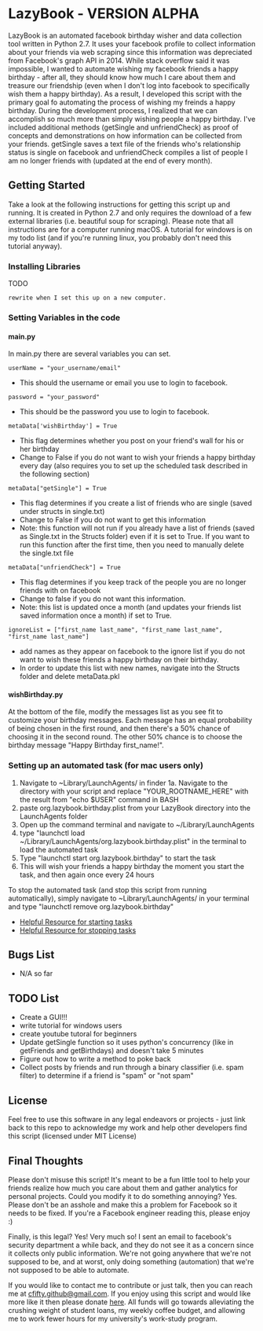 # LazyBook - VERSION ALPHA 

LazyBook is an automated facebook birthday wisher and data collection tool written in Python 2.7.  It uses your facebook profile to collect information about your friends via web scraping since this information was depreciated from Facebook's graph API in 2014.  While stack overflow said it was impossible, I wanted to automate wishing my facebook friends a happy birthday - after all, they should know how much I care about them and treasure our friendship (even when I don't log into facebook to specifically wish them a happy birthday).  As a result, I developed this script with the primary goal fo automating the process of wishing my freinds a happy birthday.  During the development process, I realized that we can accomplish so much more than simply wishing people a happy birthday.  I've included additional methods (getSingle and unfriendCheck) as proof of concepts and demonstrations on how information can be collected from your friends.  getSingle saves a text file of the friends who's relationship status is single on facebook and unfriendCheck compiles a list of people I am no longer friends with (updated at the end of every month).  

## Getting Started

Take a look at the following instructions for getting this script up and running.  It is created in Python 2.7 and only requires the download of a few external libraries (i.e. beautiful soup for scraping).  Please note that all instructions are for a computer running macOS.  A tutorial for windows is on my todo list (and if you're running linux, you probably don't need this tutorial anyway).

### Installing Libraries

TODO

```
rewrite when I set this up on a new computer.
```

### Setting Variables in the code

#### main.py
In main.py there are several variables you can set.

```
userName = "your_username/email"
```
* This should the username or email you use to login to facebook.

```
password = "your_password"
```
* This should be the password you use to login to facebook.

```
metaData['wishBirthday'] = True
```
* This flag determines whether you post on your friend's wall for his or her birthday
* Change to False if you do not want to wish your friends a happy birthday every day (also requires you to set up the scheduled task described in the following section)

```
metaData["getSingle"] = True
```
* This flag determines if you create a list of friends who are single (saved under structs in single.txt)
* Change to False if you do not want to get this information
* Note: this function will not run if you already have a list of friends (saved as Single.txt in the Structs folder) even if it is set to True.  If you want to run this function after the first time, then you need to manually delete the single.txt file

```
metaData["unfriendCheck"] = True
```
* This flag determines if you keep track of the people you are no longer friends with on facebook 
* Change to false if you do not want this information.
* Note: this list is updated once a month (and updates your friends list saved information once a month) if set to True.

```
ignoreList = ["first_name last_name", "first_name last_name", "first_name last_name"]
```
* add names as they appear on facebook to the ignore list if you do not want to wish these friends a happy birthday on their birthday.  
* In order to update this list with new names, navigate into the Structs folder and delete metaData.pkl 

#### wishBirthday.py

At the bottom of the file, modify the messages list as you see fit to customize your birthday messages.  Each message has an equal probability of being chosen in the first round, and then there's a 50% chance of choosing it in the second round.  The other 50% chance is to choose the birthday message "Happy Birthday first_name!".  

### Setting up an automated task (for mac users only) 
1. Navigate to ~Library/LaunchAgents/ in finder
1a. Navigate to the directory with your script and replace "YOUR_ROOTNAME_HERE" with the result from "echo $USER" command in BASH
2. paste org.lazybook.birthday.plist from your LazyBook directory into the LaunchAgents folder
3. Open up the command terminal and navigate to ~/Library/LaunchAgents
4. type "launchctl load ~/Library/LaunchAgents/org.lazybook.birthday.plist" in the terminal to load the automated task
5. Type "launchctl start org.lazybook.birthday" to start the task
6. This will wish your friends a happy birthday the moment you start the task, and then again once every 24 hours

To stop the automated task (and stop this script from running automatically), simply navigate to ~Library/LaunchAgents/ in your terminal and type "launchctl remove org.lazybook.birthday"

* [Helpful Resource for starting tasks](http://killtheyak.com/schedule-jobs-launchd/)
* [Helpful Resource for stopping tasks](http://osxdaily.com/2011/03/08/remove-an-agent-from-launchd/)

## Bugs List

* N/A so far

## TODO List

* Create a GUI!!!
* write tutorial for windows users
* create youtube tutoral for beginners
* Update getSingle function so it uses python's concurrency (like in getFriends and getBirthdays) and doesn't take 5 minutes 
* Figure out how to write a method to poke back 
* Collect posts by friends and run through a binary classifier (i.e. spam filter) to determine if a friend is "spam" or "not spam"

## License
Feel free to use this software in any legal endeavors or projects - just link back to this repo to acknowledge my work and help other developers find this script (licensed under MIT License)

## Final Thoughts

 Please don't misuse this script! It's meant to be a fun little tool to help your friends realize how much you care about them and gather analytics for personal projects.  Could you modify it to do something annoying? Yes.  Please don't be an asshole and make this a problem for Facebook so it needs to be fixed.  If you're a Facebook engineer reading this, please enjoy :)

Finally, is this legal?  Yes!  Very much so!  I sent an email to facebook's security department a while back, and they do not see it as a concern since it collects only public information.  We're not going anywhere that we're not supposed to be, and at worst, only doing something (automation) that we're not supposed to be able to automate.

If you would like to contact me to contribute or just talk, then you can reach me at cfifty.github@gmail.com.  If you enjoy using this script and would like more like it then please donate [here](https://www.paypal.com/cgi-bin/webscr?cmd=_donations&business=4WHNCY5Z4GZPJ&lc=US&currency_code=USD&bn=PP%2dDonationsBF%3abtn_donateCC_LG%2egif%3aNonHosted). All funds will go towards alleviating the crushing weight of student loans, my weekly coffee budget, and allowing me to work fewer hours for my university's work-study program.

